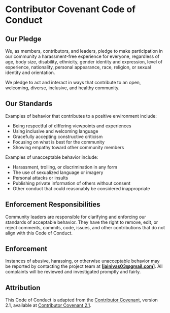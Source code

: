 # Contributor Covenant Code of Conduct

## Our Pledge

We, as members, contributors, and leaders, pledge to make participation in our community a harassment-free experience for everyone, regardless of age, body size, disability, ethnicity, gender identity and expression, level of experience, nationality, personal appearance, race, religion, or sexual identity and orientation.

We pledge to act and interact in ways that contribute to an open, welcoming, diverse, inclusive, and healthy community.

## Our Standards

Examples of behavior that contributes to a positive environment include:

- Being respectful of differing viewpoints and experiences  
- Using inclusive and welcoming language  
- Gracefully accepting constructive criticism  
- Focusing on what is best for the community  
- Showing empathy toward other community members  

Examples of unacceptable behavior include:  

- Harassment, trolling, or discrimination in any form  
- The use of sexualized language or imagery  
- Personal attacks or insults  
- Publishing private information of others without consent  
- Other conduct that could reasonably be considered inappropriate  

## Enforcement Responsibilities

Community leaders are responsible for clarifying and enforcing our standards of acceptable behavior. They have the right to remove, edit, or reject comments, commits, code, issues, and other contributions that do not align with this Code of Conduct.

## Enforcement

Instances of abusive, harassing, or otherwise unacceptable behavior may be reported by contacting the project team at **[jainivas03@gmail.com]**. All complaints will be reviewed and investigated promptly and fairly.

## Attribution

This Code of Conduct is adapted from the [Contributor Covenant](https://www.contributor-covenant.org), version 2.1, available at [Contributor Covenant 2.1](https://www.contributor-covenant.org/version/2/1/code_of_conduct.html).
